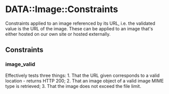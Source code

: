 # DATA::Image::Constraints

Constraints applied to an image referenced by its URL, i.e. the validated value
is the URL of the image. These can be applied to an image that's either hosted
on our own site or hosted externally.

## Constraints

### image\_valid

Effectively tests three things:
1\. That the URL given corresponds to a valid location - returns HTTP 200;
2\. That an image object of a valid image MIME type is retrieved;
3\. That the image does not exceed the file limit.
